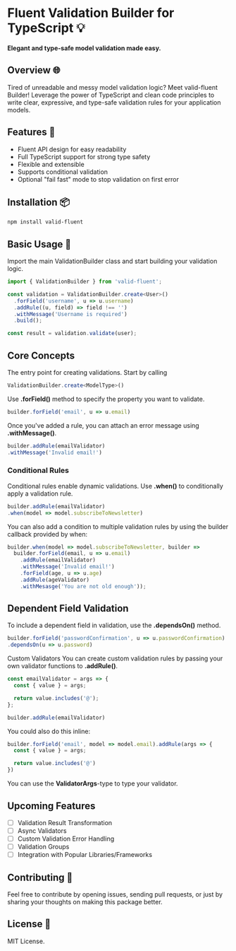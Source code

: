 # Fluent Validation Builder for TypeScript 💡
**Elegant and type-safe model validation made easy.**

## Overview 🌐
Tired of unreadable and messy model validation logic? Meet valid-fluent Builder! Leverage the power of TypeScript and clean code principles to write clear, expressive, and type-safe validation rules for your application models.

## Features 🌟
- Fluent API design for easy readability
- Full TypeScript support for strong type safety
- Flexible and extensible
- Supports conditional validation
- Optional "fail fast" mode to stop validation on first error

## Installation 📦
```bash
npm install valid-fluent
```

## Basic Usage 🚀
Import the main ValidationBuilder class and start building your validation logic.
```typescript
import { ValidationBuilder } from 'valid-fluent';

const validation = ValidationBuilder.create<User>()
  .forField('username', u => u.username)
  .addRule((u, field) => field !== '')
  .withMessage('Username is required')
  .build();

const result = validation.validate(user);
```
## Core Concepts
The entry point for creating validations. Start by calling 
```typescript
ValidationBuilder.create<ModelType>()
```

Use **.forField()** method to specify the property you want to validate.

```typescript
builder.forField('email', u => u.email)
```

Once you've added a rule, you can attach an error message using **.withMessage()**.

```typescript
builder.addRule(emailValidator)
.withMessage('Invalid email!')
```

### Conditional Rules
Conditional rules enable dynamic validations. Use **.when()** to conditionally apply a validation rule.

```typescript
builder.addRule(emailValidator)
.when(model => model.subscribeToNewsletter)
```

You can also add a condition to multiple validation rules by using the builder callback provided by when:
```typescript
builder.when(model => model.subscribeToNewsletter, builder =>
  builder.forField(email, u => u.email)
    .addRule(emailValidator)
    .withMessage('Invalid email!')
    .forField(age, u => u.age)
    .addRule(ageValidator)
    .withMesasge('You are not old enough'));
```

## Dependent Field Validation
To include a dependent field in validation, use the **.dependsOn()** method.

```typescript
builder.forField('passwordConfirmation', u => u.passwordConfirmation)
.dependsOn(u => u.password)
```
Custom Validators
You can create custom validation rules by passing your own validator functions to **.addRule()**.

```typescript
const emailValidator = args => {
  const { value } = args;

  return value.includes('@');
};

builder.addRule(emailValidator)
```

You could also do this inline:

```typescript
builder.forField('email', model => model.email).addRule(args => {
  const { value } = args;

  return value.includes('@')
})
```

You can use the **ValidatorArgs**-type to type your validator.

## Upcoming Features
- [ ] Validation Result Transformation
- [ ] Async Validators
- [ ] Custom Validation Error Handling
- [ ] Validation Groups
- [ ] Integration with Popular Libraries/Frameworks

## Contributing 🤝
Feel free to contribute by opening issues, sending pull requests, or just by sharing your thoughts on making this package better.

## License 📜
MIT License.
